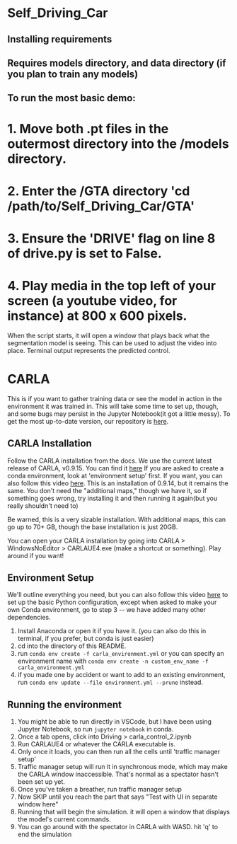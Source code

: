 # Self_Driving_Car

## Installing requirements

## Requires models directory, and data directory (if you plan to train any models)

## To run the most basic demo:

# 1. Move both .pt files in the outermost directory into the /models directory.

# 2. Enter the /GTA directory 'cd /path/to/Self_Driving_Car/GTA'

# 3. Ensure the 'DRIVE' flag on line 8 of drive.py is set to False.

# 4. Play media in the top left of your screen (a youtube video, for instance) at 800 x 600 pixels.

When the script starts, it will open a window that plays back what the segmentation model is seeing. This can be used to adjust the video into place. Terminal output represents the predicted control.

# CARLA

This is if you want to gather training data or see the model in action in the environment it was trained in. This will take some time to set up, though, and some bugs may persist in the Jupyter Notebook(it got a little messy).
To get the most up-to-date version, our repository is [here](https://github.com/henrynitzberg/Self_Driving_Car.git).

## CARLA Installation

Follow the CARLA installation from the docs. We use the current latest release of CARLA, v0.9.15. You can find it [here](https://github.com/carla-simulator/carla/blob/master/Docs/download.md)
If you are asked to create a conda environment, look at 'environment setup' first.
If you want, you can also follow this video [here](https://www.youtube.com/watch?v=jIK9sanumuU). This is an installation of 0.9.14, but it remains the same. You don't need the "additional maps," though we have it, so if something goes wrong, try installing it and then running it again(but you really shouldn't need to)

Be warned, this is a very sizable installation. With additional maps, this can go up to 70+ GB, though the base installation is just 20GB.

You can open your CARLA installation by going into CARLA > WindowsNoEditor > CARLAUE4.exe (make a shortcut or something). Play around if you want!

## Environment Setup

We'll outline everything you need, but you can also follow this video [here](https://www.youtube.com/watch?v=zZ8s_qrKYGE) to set up the basic Python configuration, except when asked to make your own Conda environment, go to step 3 -- we have added many other dependencies.

1. Install Anaconda or open it if you have it. (you can also do this in terminal, if you prefer, but conda is just easier)
2. cd into the directory of this README.
3. run `conda env create -f carla_environment.yml` or you can specify an environment name with `conda env create -n custom_env_name -f carla_environment.yml`
4. if you made one by accident or want to add to an existing environment, run `conda env update --file environment.yml --prune` instead.

## Running the environment

1. You might be able to run directly in VSCode, but I have been using Jupyter Notebook, so run `jupyter notebook` in conda.
2. Once a tab opens, click into Driving > carla_control_2.ipynb
3. Run CARLAUE4 or whatever the CARLA executable is.
4. Only once it loads, you can then run all the cells until 'traffic manager setup'
5. Traffic manager setup will run it in synchronous mode, which may make the CARLA window inaccessible. That's normal as a spectator hasn't been set up yet.
6. Once you've taken a breather, run traffic manager setup
7. Now SKIP until you reach the part that says "Test with UI in separate window here"
8. Running that will begin the simulation. it will open a window that displays the model's current commands.
9. You can go around with the spectator in CARLA with WASD. hit 'q' to end the simulation

